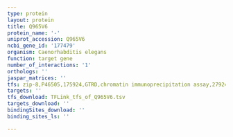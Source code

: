 ```yaml
---
type: protein
layout: protein
title: Q965V6
protein_name: '-'
uniprot_accession: Q965V6
ncbi_gene_id: '177479'
organism: Caenorhabditis elegans
function: target gene
number_of_interactions: '1'
orthologs: ''
jaspar_matrices: ''
tfs: zip-8,P46505,175924,GTRD,chromatin immunoprecipitation assay,27924024%5Buid%5D,No
targets: ''
tfs_download: TFLink_tfs_of_Q965V6.tsv
targets_download: ''
bindingSites_download: ''
binding_sites_ls: ''

---
```


